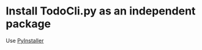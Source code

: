 # Install TodoCli.py as an independent package

Use [PyInstaller](https://pyinstaller.org/en/stable/)
